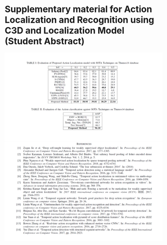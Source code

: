 # Supplementary material for Action Localization and Recognition using C3D and Localization Model (Student Abstract)
![Screenshot](abc1.png)
![Screenshot](abc2.png)
